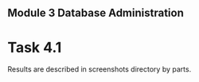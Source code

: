 ## Module 3 Database Administration
# Task 4.1
Results are described in screenshots directory by parts.


